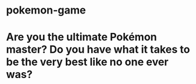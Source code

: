 # pokemon-game

# Are you the ultimate Pokémon master? Do you have what it takes to be the very best like no one ever was?
